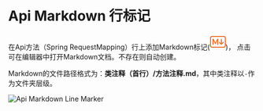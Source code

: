 # Api Markdown 行标记

在Api方法（Spring RequestMapping）行上添加Markdown标记(![Markdown](https://raw.githubusercontent.com/iimik/final-aio/refs/heads/main/src/main/resources/assets/icons/markdown.svg))，
点击可在编辑器中打开Markdown文档。不存在则自动创建。

Markdown的文件路径格式为：**类注释（首行）/方法注释.md**，其中类注释以`-`作为文件夹层级。


![Api Markdown Line Marker](images/Api-Markdown-Line-Marker.gif)

